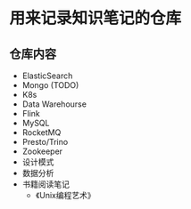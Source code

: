 # 用来记录知识笔记的仓库

## 仓库内容
- ElasticSearch
- Mongo (TODO)
- K8s
- Data Warehourse
- Flink
- MySQL
- RocketMQ
- Presto/Trino
- Zookeeper
- 设计模式
- 数据分析
- 书籍阅读笔记  
  - 《Unix编程艺术》
